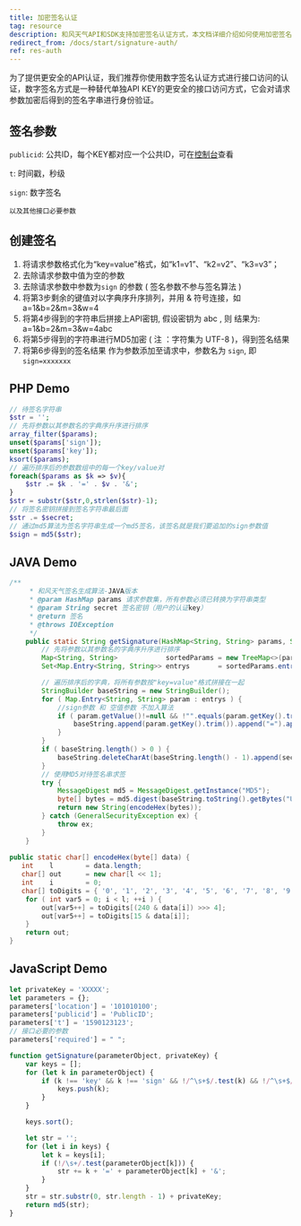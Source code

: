```yaml
---
title: 加密签名认证
tag: resource
description: 和风天气API和SDK支持加密签名认证方式，本文档详细介绍如何使用加密签名的方法
redirect_from: /docs/start/signature-auth/
ref: res-auth
---
```


为了提供更安全的API认证，我们推荐你使用数字签名认证方式进行接口访问的认证，数字签名方式是一种替代单独API KEY的更安全的接口访问方式，它会对请求参数加密后得到的签名字串进行身份验证。

## 签名参数
  
`publicid`: 公共ID，每个KEY都对应一个公共ID，可在[控制台](https://console.qweather.com)查看

`t`: 时间戳，秒级
  
`sign`: 数字签名

`以及其他接口必要参数`

## 创建签名

1. 将请求参数格式化为“key=value”格式，如“k1=v1”、“k2=v2”、“k3=v3”；
2. 去除请求参数中值为空的参数
3. 去除请求参数中参数为`sign` 的参数 ( 签名参数不参与签名算法 )
4. 将第3步剩余的键值对以字典序升序排列，并用 & 符号连接，如 a=1&b=2&m=3&w=4
5. 将第4步得到的字符串后拼接上API密钥, 假设密钥为 abc , 则 结果为:   a=1&b=2&m=3&w=4abc
6. 将第5步得到的字符串进行MD5加密 ( 注 ：字符集为 UTF-8 )，得到签名结果
7. 将第6步得到的签名结果 作为参数添加至请求中，参数名为 <code>sign</code>, 即 <code>sign=xxxxxxx</code>

## PHP Demo

```php
// 待签名字符串
$str = '';
// 先将参数以其参数名的字典序升序进行排序
array_filter($params);
unset($params['sign']);
unset($params['key']);
ksort($params);
// 遍历排序后的参数数组中的每一个key/value对
foreach($params as $k => $v){
    $str .= $k . '=' . $v . '&';
}
$str = substr($str,0,strlen($str)-1);
// 将签名密钥拼接到签名字符串最后面
$str .= $secret;
// 通过md5算法为签名字符串生成一个md5签名，该签名就是我们要追加的sign参数值
$sign = md5($str);
```

## JAVA Demo

```java
/**
     * 和风天气签名生成算法-JAVA版本
     * @param HashMap params 请求参数集，所有参数必须已转换为字符串类型
     * @param String secret 签名密钥（用户的认证key）
     * @return 签名
     * @throws IOException
     */
    public static String getSignature(HashMap<String, String> params, String secret) throws Exception {
        // 先将参数以其参数名的字典序升序进行排序
        Map<String, String>            sortedParams = new TreeMap<>(params);
        Set<Map.Entry<String, String>> entrys       = sortedParams.entrySet();

        // 遍历排序后的字典，将所有参数按"key=value"格式拼接在一起
        StringBuilder baseString = new StringBuilder();
        for ( Map.Entry<String, String> param : entrys ) {
            //sign参数 和 空值参数 不加入算法
            if ( param.getValue()!=null && !"".equals(param.getKey().trim()) && !"sign".equals(param.getKey  ().trim()) &&!"key".equals(param.getKey().trim()) && !"".equals(param.getValue().trim()) ) {
                baseString.append(param.getKey().trim()).append("=").append(param.getValue().trim()).append  ("&");
            }
        }
        if ( baseString.length() > 0 ) {
            baseString.deleteCharAt(baseString.length() - 1).append(secret);
        }
        // 使用MD5对待签名串求签
        try {
            MessageDigest md5 = MessageDigest.getInstance("MD5");
            byte[] bytes = md5.digest(baseString.toString().getBytes("UTF-8"));
            return new String(encodeHex(bytes));
        } catch (GeneralSecurityException ex) {
            throw ex;
        }
    }
    
public static char[] encodeHex(byte[] data) {
   int    l        = data.length;
   char[] out      = new char[l << 1];
   int    i        = 0;
   char[] toDigits = { '0', '1', '2', '3', '4', '5', '6', '7', '8', '9', 'a', 'b', 'c', 'd', 'e', 'f' };
    for ( int var5 = 0; i < l; ++i ) {
        out[var5++] = toDigits[(240 & data[i]) >>> 4];
        out[var5++] = toDigits[15 & data[i]];
    }
    return out;
}
```

## JavaScript Demo
  
```js
let privateKey = 'XXXXX';
let parameters = {};
parameters['location'] = '101010100';
parameters['publicid'] = 'PublicID';
parameters['t'] = '1590123123';
// 接口必要的参数
parameters['required'] = " ";

function getSignature(parameterObject, privateKey) {
    var keys = [];
    for (let k in parameterObject) {
        if (k !== 'key' && k !== 'sign' && !/^\s+$/.test(k) && !/^\s+$/.test(parameterObject[k])) {
            keys.push(k);
        }
    }

    keys.sort();

    let str = '';
    for (let i in keys) {
        let k = keys[i];
        if (!/\s+/.test(parameterObject[k])) {
            str += k + '=' + parameterObject[k] + '&';
        }
    }
    str = str.substr(0, str.length - 1) + privateKey;
    return md5(str);
}
```
